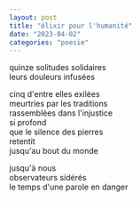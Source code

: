 ```yaml
---
layout: post
title: "élixir pour l'humanité"
date: "2023-04-02"
categories: "poesie"
---
```


quinze solitudes solidaires  
leurs douleurs infusées  

cinq d'entre elles exilées  
meurtries par les traditions  
rassemblées dans l'injustice  
si profond  
que le silence des pierres  
retentit  
jusqu'au bout du monde  

jusqu'à nous  
observateurs sidérés  
le temps d'une parole en danger  
